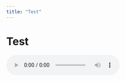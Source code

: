 ```yaml
---
title: "Test"
---
```

# Test

<audio src="/assets/images/8559e5f3eb4b2556d2a0a113750f5d0b.mp3" controls preload></audio>


